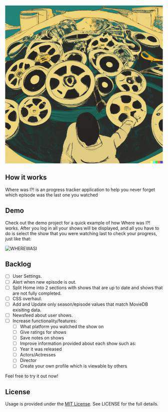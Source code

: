 
![WHERE-WAS-I](https://raw.githubusercontent.com/cc29-greenfield/where-was-i/main/front-end/src/images/background.png)

## How it works

Where was I?! is an progress tracker application to help you never forget which episode was the last one you watched

## Demo

Check out the demo project for a quick example of how Where was I?! works. After you log in all your shows will be displayed, and all you have to do is select the show that you were watching last to check your progress, just like that:

![WHEREWASI](https://raw.githubusercontent.com/cc29-greenfield/where-was-i/dev/front-end/src/images/Peek%2023-02-20%01-03.gif)

## Backlog
- [ ] User Settings.
- [ ] Alert when new episode is out.
- [ ] Split Home into 2 sections with shows that are up to date and shows that are not fully completed.
- [ ] CSS overhaul.
- [ ] Add and Update only season/episode values that match MovieDB exisiting data.
- [ ] Newsfeed about user shows.
- [ ] Increase functionality/features:
  - [ ] What platform you watched the show on
  - [ ] Give ratings for shows
  - [ ] Save notes on shows
  - [ ] Improve information provided about each show such as:
  - [ ] Year it was released
  - [ ] Actors/Actresses
  - [ ] Director
  - [ ] Create your own profile which is viewable by others

Feel free to try it out now!

## License
Usage is provided under the [MIT License](http://http//opensource.org/licenses/mit-license.php). See LICENSE for the full details.

